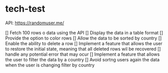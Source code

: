 # tech-test

API: https://randomuser.me/

[] Fetch 100 rows o data using the API
[] Display the data in a table format
[] Provide the option to color rows
[] Allow the data to be sorted by country
[] Enable the ability to delete a row
[] Implement a feature that allows the user to restore the initial state, meaning that all deleted rows wil be recovered
[] handle any potential error that may ocur
[] Implement a feature that allows the user to filter the data by a country
[] Avoid sortng users again the data when the user is changing filter by country